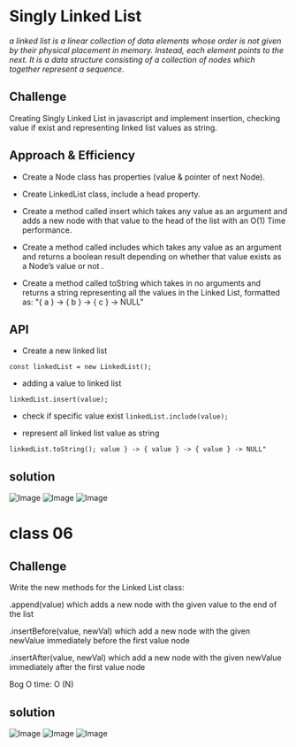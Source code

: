 # Singly Linked List
*a linked list is a linear collection of data elements whose order is not given by their physical placement in memory. Instead, each element points to the next. It is a data structure consisting of a collection of nodes which together represent a sequence.*

## Challenge
Creating Singly Linked List in javascript and implement insertion, checking value if exist and representing linked list values as string.

## Approach & Efficiency
- Create a Node class has properties (value & pointer of next Node).

- Create LinkedList class, include a head property. 

- Create a method called insert which takes any value as an argument and adds a new node with that value to the head of the list with an O(1) Time performance.

- Create a method called includes which takes any value as an argument and returns a boolean result depending on whether that value exists as a Node’s value or not .
- Create a method called toString which takes in no arguments and returns a string representing all the values in the Linked List, formatted as: "{ a } -> { b } -> { c } -> NULL"
## API

- Create a new linked list

`const linkedList = new LinkedList();`

- adding a value to linked list

`linkedList.insert(value);`

- check if specific value exist
`linkedList.include(value); `

- represent all linked list value as string

`linkedList.toString(); value } -> { value } -> { value } -> NULL"`

## solution
![Image](/assets/insert.jpg)
![Image](/assets/include.jpg)
![Image](/assets/tostring.jpg)

# class 06
## Challenge
Write the new methods for the Linked List class:

.append(value) which adds a new node with the given value to the end of the list

.insertBefore(value, newVal) which add a new node with the given newValue immediately before the first value node

.insertAfter(value, newVal) which add a new node with the given newValue immediately after the first value node


Bog O
time: O (N)

## solution
![Image](/assets/insert.jpg)
![Image](/assets/include.jpg)
![Image](/assets/tostring.jpg)